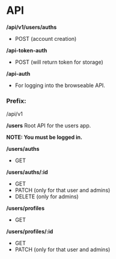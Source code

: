 # API

**/api/v1/users/auths**
- POST (account creation)

**/api-token-auth**
- POST (will return token for storage)

**/api-auth**
- For logging into the browseable API.

### Prefix:
/api/v1

**/users**
Root API for the users app.

**NOTE: You must be logged in.**

**/users/auths**
- GET
  
**/users/auths/:id**
- GET
- PATCH (only for that user and admins)
- DELETE (only for admins)

**/users/profiles**
- GET

**/users/profiles/:id**
- GET
- PATCH (only for that user and admins)
